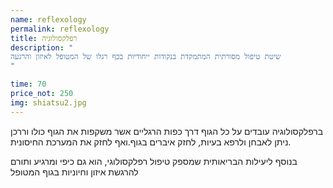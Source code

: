 ```yaml
---
name: reflexology
permalink: reflexology
title: רפלקסולוגיה
description: "
שיטת טיפול מסורתית המתמקדת בנקודות ייחודיות בכף רגלו של המטופל לאיזון והרגעה
"

time: 70
price_not: 250
img: shiatsu2.jpg
---
```


ברפלקסולוגיה עובדים על כל הגוף דרך כפות הרגליים אשר משקפות את הגוף כולו וררכן ניתן לאבחן ולרפא בעיות, לחזק איברים בגוף.ואף לחזק את המערכת החיסונית.

בנוסף ליעילות הבריאותית שמספק טיפול רפלקסולוגי, הוא גם כיפי  ומרגיע ותורם להרגשת איזון וחיוניות בגוף המטופל



